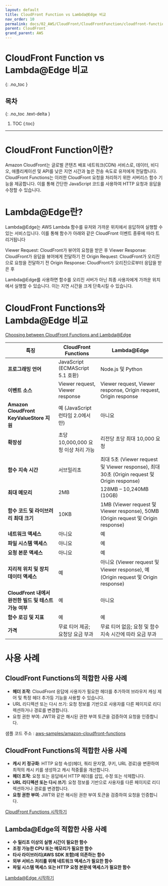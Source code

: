 ```yaml
---
layout: default
title: CloudFront Function vs Lambda@Edge 비교
nav_order: 10
permalink: docs/02_AWS/CloudFront/CloudFrontFunction/cloudfront-function
parent: CloudFront
grand_parent: AWS
---
```


# CloudFront Function vs Lambda@Edge 비교
{: .no_toc }

## 목차
{: .no_toc .text-delta }

1. TOC
{:toc}

---

# CloudFront Function이란?

Amazon CloudFront는 글로벌 콘텐츠 배포 네트워크(CDN) 서비스로, 데이터, 비디오, 애플리케이션 및 API를 낮은 지연 시간과 높은 전송 속도로 유저에게 전달합니다. 
CloudFront Functions는 이러한 CloudFront 요청을 처리하기 위한 서버리스 함수 기능을 제공합니다. 
이를 통해 간단한 JavaScript 코드를 사용하여 HTTP 요청과 응답을 수정할 수 있습니다.

# Lambda@Edge란?

Lambda@Edge는 AWS Lambda 함수를 유저와 가까운 위치에서 응답하여 실행할 수 있는 서비스입니다. 
이를 통해 함수가 아래와 같은 CloudFront 이벤트 종류에 따라 트리거됩니다

Viewer Request: CloudFront가 뷰어의 요청을 받은 후
Viewer Response: CloudFront가 응답을 뷰어에게 전달하기 전
Origin Request: CloudFront가 오리진으로 요청을 전달하기 전
Origin Response: CloudFront가 오리진으로부터 응답을 받은 후

Lambda@Edge를 사용하면 함수를 오리진 서버가 아닌 최종 사용자에게 가까운 위치에서 실행할 수 있습니다. 이는 지연 시간을 크게 단축시킬 수 있습니다.

# CloudFront Functions와 Lambda@Edge 비교

[Choosing between CloudFront Functions and Lambda@Edge](https://docs.aws.amazon.com/AmazonCloudFront/latest/DeveloperGuide/edge-functions-choosing.html)

| 특징 | CloudFront Functions | Lambda@Edge |
| --- | --- | --- |
| **프로그래밍 언어** | JavaScript (ECMAScript 5.1 호환) | Node.js 및 Python |
| **이벤트 소스** | Viewer request, Viewer response | Viewer request, Viewer response, Origin request, Origin response |
| **Amazon CloudFront KeyValueStore 지원** | 예 (JavaScript 런타임 2.0에서만) | 아니요 |
| **확장성** | 초당 10,000,000 요청 이상 처리 가능 | 리전당 초당 최대 10,000 요청 |
| **함수 지속 시간** | 서브밀리초 | 최대 5초 (Viewer request 및 Viewer response), 최대 30초 (Origin request 및 Origin response) |
| **최대 메모리** | 2MB | 128MB – 10,240MB (10GB) |
| **함수 코드 및 라이브러리 최대 크기** | 10KB | 1MB (Viewer request 및 Viewer response), 50MB (Origin request 및 Origin response) |
| **네트워크 액세스** | 아니요 | 예 |
| **파일 시스템 액세스** | 아니요 | 예 |
| **요청 본문 액세스** | 아니요 | 예 |
| **지리적 위치 및 장치 데이터 액세스** | 예 | 아니요 (Viewer request 및 Viewer response), 예 (Origin request 및 Origin response) |
| **CloudFront 내에서 완전한 빌드 및 테스트 가능 여부** | 예 | 아니요 |
| **함수 로깅 및 지표** | 예 | 예 |
| **가격** | 무료 티어 제공; 요청당 요금 부과 | 무료 티어 없음; 요청 및 함수 지속 시간에 따라 요금 부과 |

# 사용 사례

## CloudFront Functions의 적합한 사용 사례

* **헤더 조작**: CloudFront 응답에 사용자가 필요한 헤더를 추가하여 브라우저 캐싱 제어 및 특정 헤더 추가등 기능을 사용할 수 있습니다.
* URL 리디렉션 또는 다시 쓰기: 요청 정보를 기반으로 사용자를 다른 페이지로 리디렉션하거나 경로를 변경합니다.
* 요청 권한 부여: JWT와 같은 해시된 권한 부여 토큰을 검증하여 요청을 인증합니다.

샘플 코드 주소 : [aws-samples/amazon-cloudfront-functions](https://github.com/aws-samples/amazon-cloudfront-functions)

## CloudFront Functions의 적합한 사용 사례
- **캐시 키 정규화**: HTTP 요청 속성(헤더, 쿼리 문자열, 쿠키, URL 경로)을 변환하여 최적의 캐시 키를 생성하고 캐시 적중률을 개선합니다.
- **헤더 조작**: 요청 또는 응답에서 HTTP 헤더를 삽입, 수정 또는 삭제합니다.
- **URL 리디렉션 또는 다시 쓰기**: 요청 정보를 기반으로 사용자를 다른 페이지로 리디렉션하거나 경로를 변경합니다.
- **요청 권한 부여**: JWT와 같은 해시된 권한 부여 토큰을 검증하여 요청을 인증합니다.

[CloudFront Functions 시작하기](https://docs.aws.amazon.com/AmazonCloudFront/latest/DeveloperGuide/cloudfront-functions.html)

## Lambda@Edge의 적합한 사용 사례
- **수 밀리초 이상의 실행 시간이 필요한 함수**
- **조정 가능한 CPU 또는 메모리가 필요한 함수**
- **타사 라이브러리(AWS SDK 포함)에 의존하는 함수**
- **외부 서비스 처리를 위해 네트워크 액세스가 필요한 함수**
- **파일 시스템 액세스 또는 HTTP 요청 본문에 액세스가 필요한 함수**

[Lambda@Edge 시작하기](https://docs.aws.amazon.com/AmazonCloudFront/latest/DeveloperGuide/lambda-at-the-edge.html)